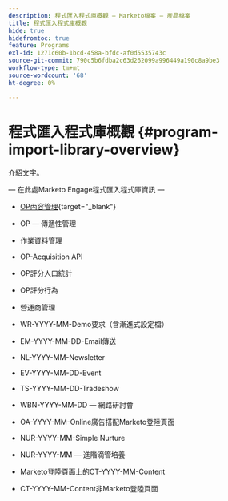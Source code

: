 ```yaml
---
description: 程式匯入程式庫概觀 — Marketo檔案 — 產品檔案
title: 程式匯入程式庫概觀
hide: true
hidefromtoc: true
feature: Programs
exl-id: 1271c60b-1bcd-458a-bfdc-af0d5535743c
source-git-commit: 790c5b6fdba2c63d262099a996449a190c8a9be3
workflow-type: tm+mt
source-wordcount: '68'
ht-degree: 0%

---
```


# 程式匯入程式庫概觀 {#program-import-library-overview}

介紹文字。

 — 在此處Marketo Engage程式匯入程式庫資訊 — 

* [OP內容管理](/help/marketo/product-docs/core-marketo-concepts/programs/program-library/consent-management-program-example.md){target="_blank"}

* OP — 傳遞性管理

* 作業資料管理

* OP-Acquisition API

* OP評分人口統計

* OP評分行為

* 營運商管理

* WR-YYYY-MM-Demo要求（含漸進式設定檔）

* EM-YYYY-MM-DD-Email傳送

* NL-YYYY-MM-Newsletter

* EV-YYYY-MM-DD-Event

* TS-YYYY-MM-DD-Tradeshow

* WBN-YYYY-MM-DD — 網路研討會

* OA-YYYY-MM-Online廣告搭配Marketo登陸頁面

* NUR-YYYY-MM-Simple Nurture

* NUR-YYYY-MM — 進階滴管培養

* Marketo登陸頁面上的CT-YYYY-MM-Content

* CT-YYYY-MM-Content非Marketo登陸頁面
